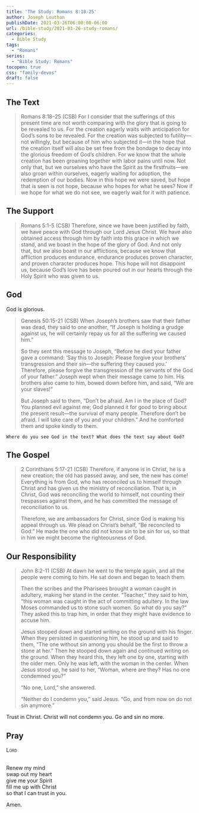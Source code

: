 ```yaml
---
title: 'The Study: Romans 8:18-25'
author: Joseph Louthan
publishDate: 2021-03-26T06:00:00-06:00
url: /bible-study/2021-03-26-study-romans/
categories:
  - Bible Study
tags:
  - "Romans"
series:
  - "Bible Study: Romans"
tocopen: true
css: "family-devos"
draft: false
---
```

## The Text

>Romans 8:18–25 (CSB) For I consider that the sufferings of this present time are not worth comparing with the glory that is going to be revealed to us.  For the creation eagerly waits with anticipation for God’s sons to be revealed.  For the creation was subjected to futility—not willingly, but because of him who subjected it—in the hope  that the creation itself will also be set free from the bondage to decay into the glorious freedom of God’s children.  For we know that the whole creation has been groaning together with labor pains until now.  Not only that, but we ourselves who have the Spirit as the firstfruits—we also groan within ourselves, eagerly waiting for adoption, the redemption of our bodies.  Now in this hope we were saved, but hope that is seen is not hope, because who hopes for what he sees?  Now if we hope for what we do not see, we eagerly wait for it with patience.


## The Support

>Romans 5:1-5 (CSB) Therefore, since we have been justified by faith, we have peace with God through our Lord Jesus Christ. We have also obtained access through him by faith into this grace in which we stand, and we boast in the hope of the glory of God. And not only that, but we also boast in our afflictions, because we know that affliction produces endurance, endurance produces proven character, and proven character produces hope. This hope will not disappoint us, because God’s love has been poured out in our hearts through the Holy Spirit who was given to us.

## God

God is glorious.

>Genesis 50:15-21 (CSB) When Joseph’s brothers saw that their father was dead, they said to one another, “If Joseph is holding a grudge against us, he will certainly repay us for all the suffering we caused him.”
>
>So they sent this message to Joseph, “Before he died your father gave a command: ‘Say this to Joseph: Please forgive your brothers’ transgression and their sin—the suffering they caused you.’ Therefore, please forgive the transgression of the servants of the God of your father.” Joseph wept when their message came to him. His brothers also came to him, bowed down before him, and said, “We are your slaves!”
>
>But Joseph said to them, “Don’t be afraid. Am I in the place of God? You planned evil against me; God planned it for good to bring about the present result—the survival of many people. Therefore don’t be afraid. I will take care of you and your children.” And he comforted them and spoke kindly to them.

`Where do you see God in the text? What does the text say about God?`

## The Gospel

>2 Corinthians 5:17-21 (CSB) Therefore, if anyone is in Christ, he is a new creation; the old has passed away, and see, the new has come! Everything is from God, who has reconciled us to himself through Christ and has given us the ministry of reconciliation. That is, in Christ, God was reconciling the world to himself, not counting their trespasses against them, and he has committed the message of reconciliation to us.
>
>Therefore, we are ambassadors for Christ, since God is making his appeal through us. We plead on Christ’s behalf, “Be reconciled to God.” He made the one who did not know sin to be sin for us, so that in him we might become the righteousness of God.

## Our Responsibility

>John 8:2-11 (CSB) At dawn he went to the temple again, and all the people were coming to him. He sat down and began to teach them.
>
>Then the scribes and the Pharisees brought a woman caught in adultery, making her stand in the center. “Teacher,” they said to him, “this woman was caught in the act of committing adultery. In the law Moses commanded us to stone such women. So what do you say?” They asked this to trap him, in order that they might have evidence to accuse him.
>
>Jesus stooped down and started writing on the ground with his finger. When they persisted in questioning him, he stood up and said to them, “The one without sin among you should be the first to throw a stone at her.” Then he stooped down again and continued writing on the ground. When they heard this, they left one by one, starting with the older men. Only he was left, with the woman in the center. When Jesus stood up, he said to her, “Woman, where are they? Has no one condemned you?”
>
>“No one, Lord,” she answered.
>
>“Neither do I condemn you,” said Jesus. “Go, and from now on do not sin anymore.”

Trust in Christ. Christ will not condemn you. Go and sin no more.

## Pray

<div style="font-variant: small-caps;">
Lord
</div>
&nbsp;

Renew my mind  
swap out my heart  
give me your Spirit  
fill me up with Christ  
so that I can trust in you.

Amen.
